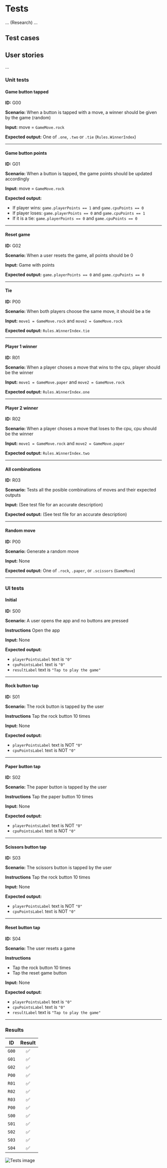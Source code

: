 # Tests

... (Research) ...

## Test cases

## User stories

...

### Unit tests

#### Game button tapped

**ID:** G00

**Scenario:** When a button is tapped with a move, a winner should be given by the game (random)

**Input:** move = `GameMove.rock`

**Expected output:** One of `.one`, `.two` or `.tie` (`Rules.WinnerIndex`)

---

#### Game button points

**ID:** G01

**Scenario:** When a button is tapped, the game points should be updated accordingly

**Input:** move = `GameMove.rock`

**Expected output:**

- If player wins: `game.playerPoints == 1` and `game.cpuPoints == 0`
- If player loses: `game.playerPoints == 0` and `game.cpuPoints == 1`
- If it is a tie: `game.playerPoints == 0` and `game.cpuPoints == 0`

---

#### Reset game

**ID:** G02

**Scenario:** When a user resets the game, all points should be 0

**Input:** Game with points

**Expected output:** `game.playerPoints == 0` and `game.cpuPoints == 0`

---

#### Tie

**ID:** P00

**Scenario:** When both players choose the same move, it should be a tie

**Input:** `move1 = GameMove.rock` and `move2 = GameMove.rock`

**Expected output:** `Rules.WinnerIndex.tie`

---

#### Player 1 winner

**ID:** R01

**Scenario:** When a player choses a move that wins to the cpu, player should be the winner

**Input:** `move1 = GameMove.paper` and `move2 = GameMove.rock`

**Expected output:** `Rules.WinnerIndex.one`

---

#### Player 2 winner

**ID:** R02

**Scenario:** When a player choses a move that loses to the cpu, cpu should be the winner

**Input:** `move1 = GameMove.rock` and `move2 = GameMove.paper`

**Expected output:** `Rules.WinnerIndex.two`

---

#### All combinations

**ID:** R03

**Scenario:** Tests all the posible combinations of moves and their expected outputs

**Input:** (See test file for an accurate description)

**Expected output:** (See test file for an accurate description)

---

#### Random move

**ID:** P00

**Scenario:** Generate a random move

**Input:** None

**Expected output:** One of `.rock`, `.paper`, or `.scissors` (`GameMove`)

---

### UI tests

#### Initial

**ID:** S00

**Scenario:** A user opens the app and no buttons are pressed

**Instructions** Open the app

**Input:** None

**Expected output:**

- `playerPointsLabel` text is `"0"`
- `cpuPointsLabel` text is `"0"`
- `resultLabel` text is `"Tap to play the game"`

---

#### Rock button tap

**ID:** S01

**Scenario:** The rock button is tapped by the user

**Instructions** Tap the rock button 10 times

**Input:** None

**Expected output:**

- `playerPointsLabel` text is NOT `"0"`
- `cpuPointsLabel` text is NOT `"0"`

---

#### Paper button tap

**ID:** S02

**Scenario:** The paper button is tapped by the user

**Instructions** Tap the paper button 10 times

**Input:** None

**Expected output:**

- `playerPointsLabel` text is NOT `"0"`
- `cpuPointsLabel` text is NOT `"0"`

---

#### Scissors button tap

**ID:** S03

**Scenario:** The scissors button is tapped by the user

**Instructions** Tap the rock button 10 times

**Input:** None

**Expected output:**

- `playerPointsLabel` text is NOT `"0"`
- `cpuPointsLabel` text is NOT `"0"`

---

#### Reset button tap

**ID:** S04

**Scenario:** The user resets a game

**Instructions**

- Tap the rock button 10 times
- Tap the reset game button

**Input:** None

**Expected output:**

- `playerPointsLabel` text is `"0"`
- `cpuPointsLabel` text is `"0"`
- `resultLabel` text is `"Tap to play the game"`

---

### Results

| ID    | Result |
| ----- | :----: |
| `G00` |   ✅   |
| `G01` |   ✅   |
| `G02` |   ✅   |
| `P00` |   ✅   |
| `R01` |   ✅   |
| `R02` |   ✅   |
| `R03` |   ✅   |
| `P00` |   ✅   |
| `S00` |   ✅   |
| `S01` |   ✅   |
| `S02` |   ✅   |
| `S03` |   ✅   |
| `S04` |   ✅   |

![Tests image](./Tests-image.png)
